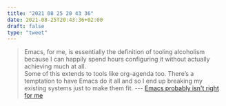 ```yaml
---
title: "2021 08 25 20 43 36"
date: 2021-08-25T20:43:36+02:00
draft: false
type: "tweet"
---
```

> Emacs, for me, is essentially the definition of tooling alcoholism because I can happily spend hours configuring it without actually achieving much at all.<br> Some of this extends to tools like org-agenda too. There’s a temptation to have Emacs do it all and so I end up breaking my existing systems just to make them fit. --- [Emacs probably isn't right for me](https://utf9k.net/blog/emacs-probably-isnt-right-for-me/)
